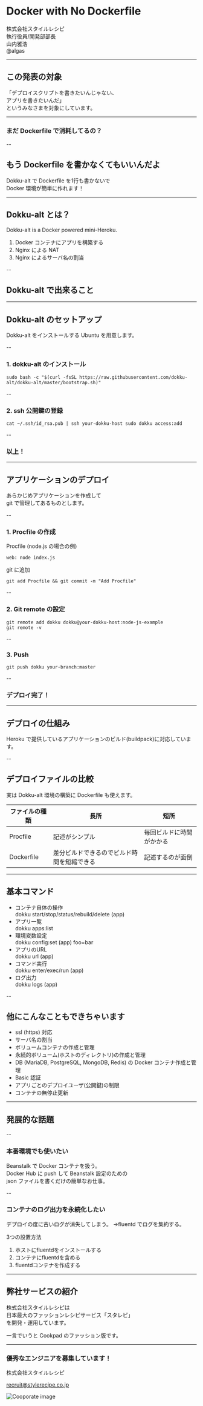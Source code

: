 # Docker with No Dockerfile

株式会社スタイルレシピ  
執行役員/開発部部長  
山内雅浩  
@algas

---

## この発表の対象

「デプロイスクリプトを書きたいんじゃない、  
アプリを書きたいんだ」  
というみなさまを対象にしています。

---

### まだ Dockerfile で消耗してるの？

--

## もう Dockerfile を書かなくてもいいんだよ

Dokku-alt で Dockerfile を1行も書かないで  
Docker 環境が簡単に作れます！

---

## Dokku-alt とは？

Dokku-alt is a Docker powered mini-Heroku.  
1. Docker コンテナにアプリを構築する
2. Nginx による NAT
3. Nginx によるサーバ名の割当

--

## Dokku-alt で出来ること

---

## Dokku-alt のセットアップ

Dokku-alt をインストールする Ubuntu を用意します。

--

### 1. dokku-alt のインストール

```
sudo bash -c "$(curl -fsSL https://raw.githubusercontent.com/dokku-alt/dokku-alt/master/bootstrap.sh)"
```

--

### 2. ssh 公開鍵の登録

```
cat ~/.ssh/id_rsa.pub | ssh your-dokku-host sudo dokku access:add
```

--

### 以上！

---

## アプリケーションのデプロイ

あらかじめアプリケーションを作成して  
git で管理してあるものとします。

--

### 1. Procfile の作成

Procfile (node.js の場合の例)
```
web: node index.js
```

git に追加
```
git add Procfile && git commit -m "Add Procfile"
```

--

### 2. Git remote の設定

```
git remote add dokku dokku@your-dokku-host:node-js-example
git remote -v
```

--

### 3. Push

```
git push dokku your-branch:master
```

--

### デプロイ完了！

---

## デプロイの仕組み

Heroku で提供しているアプリケーションのビルド(buildpack)に対応しています。

--

## デプロイファイルの比較

実は Dokku-alt 環境の構築に Dockerfile も使えます。

| ファイルの種類 | 長所 | 短所 |
| ---- | ---- | ---- |
| Procfile | 記述がシンプル | 毎回ビルドに時間がかかる |
| Dockerfile | 差分ビルドできるのでビルド時間を短縮できる | 記述するのが面倒 |

---

## 基本コマンド

* コンテナ自体の操作  
dokku start/stop/status/rebuild/delete (app)
* アプリ一覧  
dokku apps:list
* 環境変数設定  
dokku config:set (app) foo=bar
* アプリのURL  
dokku url (app)
* コマンド実行  
dokku enter/exec/run (app)
* ログ出力  
dokku logs (app)

--

## 他にこんなこともできちゃいます

* ssl (https) 対応
* サーバ名の割当
* ボリュームコンテナの作成と管理
* 永続的ボリューム(ホストのディレクトリ)の作成と管理
* DB (MariaDB, PostgreSQL, MongoDB, Redis) の Docker コンテナ作成と管理
* Basic 認証
* アプリごとのデプロイユーザ(公開鍵)の制限
* コンテナの無停止更新

---

## 発展的な話題

--

### 本番環境でも使いたい

Beanstalk で Docker コンテナを扱う。  
Docker Hub に push して Beanstalk 設定のための  
json ファイルを書くだけの簡単なお仕事。

--

### コンテナのログ出力を永続化したい

デプロイの度に古いログが消失してしまう。
→fluentd でログを集約する。

3つの設置方法
1. ホストにfluentdをインストールする
2. コンテナにfluentdを含める
3. fluentdコンテナを作成する

---

## 弊社サービスの紹介

株式会社スタイルレシピは  
日本最大のファッションレシピサービス「スタレピ」  
を開発・運用しています。

一言でいうと Cookpad のファッション版です。

---

### 優秀なエンジニアを募集しています！

株式会社スタイルレシピ

recruit@stylerecipe.co.jp

![Cooporate image](img-stylerecipe.jpg)
